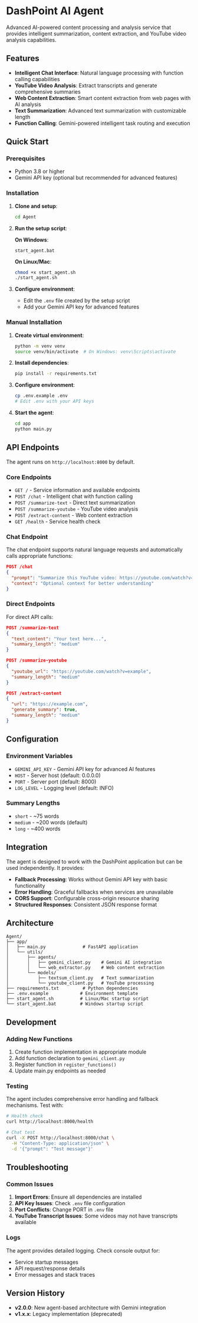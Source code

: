 # DashPoint AI Agent

Advanced AI-powered content processing and analysis service that provides intelligent summarization, content extraction, and YouTube video analysis capabilities.

## Features

- **Intelligent Chat Interface**: Natural language processing with function calling capabilities
- **YouTube Video Analysis**: Extract transcripts and generate comprehensive summaries
- **Web Content Extraction**: Smart content extraction from web pages with AI analysis
- **Text Summarization**: Advanced text summarization with customizable length
- **Function Calling**: Gemini-powered intelligent task routing and execution

## Quick Start

### Prerequisites

- Python 3.8 or higher
- Gemini API key (optional but recommended for advanced features)

### Installation

1. **Clone and setup**:
   ```bash
   cd Agent
   ```

2. **Run the setup script**:
   
   **On Windows**:
   ```batch
   start_agent.bat
   ```
   
   **On Linux/Mac**:
   ```bash
   chmod +x start_agent.sh
   ./start_agent.sh
   ```

3. **Configure environment**:
   - Edit the `.env` file created by the setup script
   - Add your Gemini API key for advanced features

### Manual Installation

1. **Create virtual environment**:
   ```bash
   python -m venv venv
   source venv/bin/activate  # On Windows: venv\Scripts\activate
   ```

2. **Install dependencies**:
   ```bash
   pip install -r requirements.txt
   ```

3. **Configure environment**:
   ```bash
   cp .env.example .env
   # Edit .env with your API keys
   ```

4. **Start the agent**:
   ```bash
   cd app
   python main.py
   ```

## API Endpoints

The agent runs on `http://localhost:8000` by default.

### Core Endpoints

- `GET /` - Service information and available endpoints
- `POST /chat` - Intelligent chat with function calling
- `POST /summarize-text` - Direct text summarization
- `POST /summarize-youtube` - YouTube video analysis
- `POST /extract-content` - Web content extraction
- `GET /health` - Service health check

### Chat Endpoint

The chat endpoint supports natural language requests and automatically calls appropriate functions:

```json
POST /chat
{
  "prompt": "Summarize this YouTube video: https://youtube.com/watch?v=example",
  "context": "Optional context for better understanding"
}
```

### Direct Endpoints

For direct API calls:

```json
POST /summarize-text
{
  "text_content": "Your text here...",
  "summary_length": "medium"
}

POST /summarize-youtube
{
  "youtube_url": "https://youtube.com/watch?v=example",
  "summary_length": "medium"
}

POST /extract-content
{
  "url": "https://example.com",
  "generate_summary": true,
  "summary_length": "medium"
}
```

## Configuration

### Environment Variables

- `GEMINI_API_KEY` - Gemini API key for advanced AI features
- `HOST` - Server host (default: 0.0.0.0)
- `PORT` - Server port (default: 8000)
- `LOG_LEVEL` - Logging level (default: INFO)

### Summary Lengths

- `short` - ~75 words
- `medium` - ~200 words (default)
- `long` - ~400 words

## Integration

The agent is designed to work with the DashPoint application but can be used independently. It provides:

- **Fallback Processing**: Works without Gemini API key with basic functionality
- **Error Handling**: Graceful fallbacks when services are unavailable
- **CORS Support**: Configurable cross-origin resource sharing
- **Structured Responses**: Consistent JSON response format

## Architecture

```
Agent/
├── app/
│   ├── main.py              # FastAPI application
│   └── utils/
│       ├── agents/
│       │   ├── gemini_client.py    # Gemini AI integration
│       │   └── web_extractor.py    # Web content extraction
│       └── models/
│           ├── textsum_client.py   # Text summarization
│           └── youtube_client.py   # YouTube processing
├── requirements.txt         # Python dependencies
├── .env.example            # Environment template
├── start_agent.sh          # Linux/Mac startup script
└── start_agent.bat         # Windows startup script
```

## Development

### Adding New Functions

1. Create function implementation in appropriate module
2. Add function declaration to `gemini_client.py`
3. Register function in `register_functions()`
4. Update main.py endpoints as needed

### Testing

The agent includes comprehensive error handling and fallback mechanisms. Test with:

```bash
# Health check
curl http://localhost:8000/health

# Chat test
curl -X POST http://localhost:8000/chat \
  -H "Content-Type: application/json" \
  -d '{"prompt": "Test message"}'
```

## Troubleshooting

### Common Issues

1. **Import Errors**: Ensure all dependencies are installed
2. **API Key Issues**: Check `.env` file configuration
3. **Port Conflicts**: Change PORT in `.env` file
4. **YouTube Transcript Issues**: Some videos may not have transcripts available

### Logs

The agent provides detailed logging. Check console output for:
- Service startup messages
- API request/response details
- Error messages and stack traces

## Version History

- **v2.0.0**: New agent-based architecture with Gemini integration
- **v1.x.x**: Legacy implementation (deprecated)
